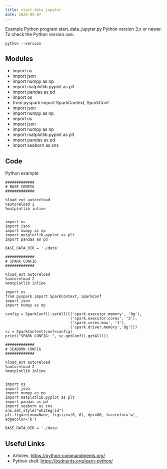 ```yaml
---
title: start_data_jupyter
date: 2020-05-07
---
```

Example Python program start_data_jupyter.py
Python version 3.x or newer.
To check the Python version use:

    python --version

## Modules

* import os
* import json
* import numpy as np
* import matplotlib.pyplot as plt
* import pandas as pd
* import os
* from pyspark import SparkContext, SparkConf
* import json
* import numpy as np
* import os
* import json
* import numpy as np
* import matplotlib.pyplot as plt
* import pandas as pd
* import seaborn as sns

## Code

Python example

    #############
    # BASE CONFIG
    #############
    
    %load_ext autoreload
    %autoreload 2
    %matplotlib inline
    
    
    import os
    import json
    import numpy as np
    import matplotlib.pyplot as plt
    import pandas as pd
    
    BASE_DATA_DIR = './data'
    
    #############
    # SPARK CONFIG
    #############
    
    %load_ext autoreload
    %autoreload 2
    %matplotlib inline
    
    import os
    from pyspark import SparkContext, SparkConf
    import json
    import numpy as np
    
    config = SparkConf().setAll([('spark.executor.memory', '8g'), 
                                 ('spark.executor.cores', '3'), 
                                 ('spark.cores.max', '3'), 
                                 ('spark.driver.memory','8g')])
    sc = SparkContext(conf=config)
    print("SPARK CONFIG: ", sc.getConf().getAll())
    
    #############
    # SEABORN CONFIG
    #############
    
    %load_ext autoreload
    %autoreload 2
    %matplotlib inline
    
    
    import os
    import json
    import numpy as np
    import matplotlib.pyplot as plt
    import pandas as pd
    import seaborn as sns
    sns.set_style("whitegrid")
    plt.figure(num=None, figsize=(8, 6), dpi=80, facecolor='w', edgecolor='k')
    
    BASE_DATA_DIR = './data'
    
    
    
    

## Useful Links

- Articles: https://python-commandments.org/
- Python shell: https://bsdnerds.org/learn-python/
